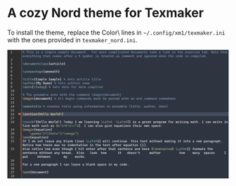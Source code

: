 # A cozy Nord theme for Texmaker

To install the theme, replace the Color\ lines in `~/.config/xm1/texmaker.ini` with the ones provided in `texmaker_nord.ini`. 

![Screenshot](texmaker_nord.png)
